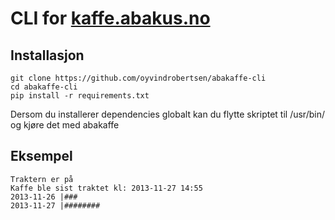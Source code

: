 # CLI for [kaffe.abakus.no](http://kaffe.abakus.no)

## Installasjon

    git clone https://github.com/oyvindrobertsen/abakaffe-cli
    cd abakaffe-cli
    pip install -r requirements.txt

Dersom du installerer dependencies globalt kan du flytte skriptet til /usr/bin/ og kjøre det med abakaffe

## Eksempel

    Traktern er på
    Kaffe ble sist traktet kl: 2013-11-27 14:55
    2013-11-26 |###
    2013-11-27 |########
